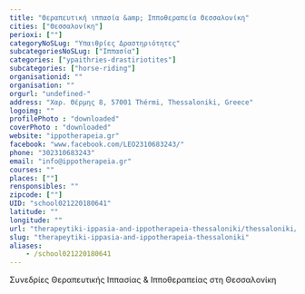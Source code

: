 ```yaml
---
title: "Θεραπευτική ιππασία &amp; Ιπποθεραπεία Θεσσαλονίκη"
cities: ["Θεσσαλονίκη"]
perioxi: [""]
categoryNoSLug: "Υπαιθρίες Δραστηριότητες"
subcategoriesNoSLug: ["Ιππασία"]
categories: ["ypaithries-drastiriotites"]
subcategories: ["horse-riding"]
organisationid: ""
organisation: ""
orgurl: "undefined-"
address: "Χαρ. Θέρμης 8, 57001 Thérmi, Thessaloniki, Greece"
logoimg: ""
profilePhoto : "downloaded"
coverPhoto : "downloaded"
website: "ippotherapeia.gr"
facebook: "www.facebook.com/LEO2310683243/"
phone: "302310683243"
email: "info@ippotherapeia.gr"
courses: ""
places: [""]
rensponsibles: ""
zipcode: [""]
UID: "school021220180641"
latitude: ""
longitude: ""
url: "therapeytiki-ippasia-and-ippotherapeia-thessaloniki/thessaloniki/ypaithries-drastiriotites/horse-riding"
slug: "therapeytiki-ippasia-and-ippotherapeia-thessaloniki"
aliases:
    - /school021220180641
---
```



Συνεδρίες Θεραπευτικής Ιππασίας &amp; Ιπποθεραπείας στη Θεσσαλονίκη

